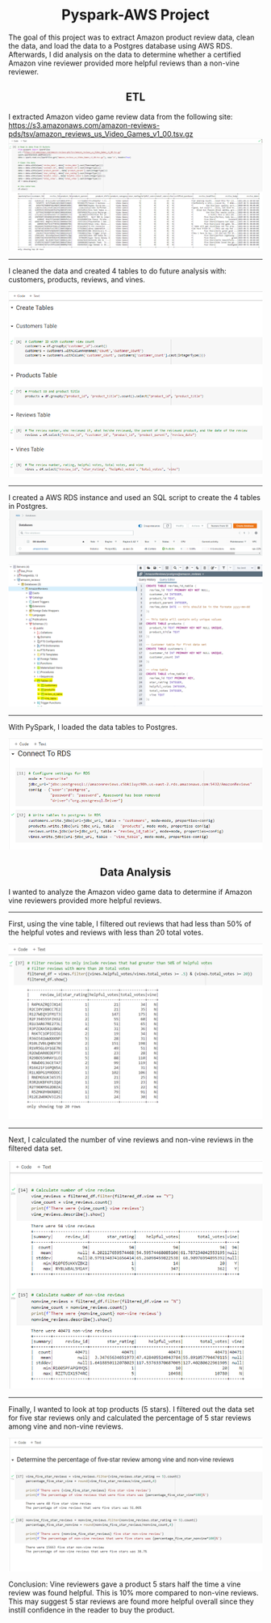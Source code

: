 <h1 align="center"> Pyspark-AWS Project </h1>

The goal of this project was to extract Amazon product review data, clean the data, and load the data to a Postgres database using AWS RDS. Afterwards, I did analysis on the data to determine whether a certified Amazon vine reviewer provided more helpful reviews than a non-vine reviewer.


<h2 align="center"> ETL </h2>

I extracted Amazon video game review data from the following site: 
https://s3.amazonaws.com/amazon-reviews-pds/tsv/amazon_reviews_us_Video_Games_v1_00.tsv.gz
![Extract](https://github.com/Niraj-Khatri/Pyspark-AWS/blob/master/images/Extract%20Data.PNG)


- - - 
I cleaned the data and created 4 tables to do future analysis with: customers, products, reviews, and vines.

![Cleaning](https://github.com/Niraj-Khatri/Pyspark-AWS/blob/master/images/Cleaning.PNG)

- - - 
I created a AWS RDS instance and used an SQL script to create the 4 tables in Postgres. 
![AWS](https://github.com/Niraj-Khatri/Pyspark-AWS/blob/master/images/AWS.PNG)


![Postgres](https://github.com/Niraj-Khatri/Pyspark-AWS/blob/master/images/Postgres.PNG)
- - - 
With PySpark, I loaded the data tables to Postgres.

![Upload](https://github.com/Niraj-Khatri/Pyspark-AWS/blob/master/images/Upload.PNG)

<h2 align="center"> Data Analysis </h2>

I wanted to analyze the Amazon video game data to determine if Amazon vine reviewers provided more helpful reviews.
- - - 
First, using the vine table, I filtered out reviews that had less than 50% of the helpful votes and reviews with less than 20 total votes.

![Filter](https://github.com/Niraj-Khatri/Pyspark-AWS/blob/master/images/Filter.PNG)
- - -
Next, I calculated the number of vine reviews and non-vine reviews in the filtered data set.

![Vine](https://github.com/Niraj-Khatri/Pyspark-AWS/blob/master/images/Vine.PNG)
- - -
Finally, I wanted to look at top products (5 stars). I filtered out the data set for five star reviews only and calculated the percentage of 5 star reviews among vine and non-vine reviews.

![5Stars](https://github.com/Niraj-Khatri/Pyspark-AWS/blob/master/images/5%20stars.PNG)

Conclusion: Vine reviewers gave a product 5 stars half the time a vine review was found helpful. This is 10% more compared to non-vine reviews. This may suggest 5 star reviews are found more helpful overall since they instill confidence in the reader to buy the product. 


